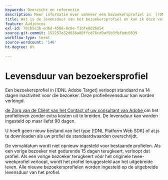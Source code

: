 ```yaml
---
keywords: Overzicht en referentie
description: Meer informatie over wanneer een bezoekersprofiel in  [!DNL Adobe Target] verloopt.
title: Wat is de levensduur van het bezoekersprofiel en kan ik deze verlengen?
feature: Audiences
exl-id: 70cb5e3b-ed6d-450d-8c6e-f1bfe8d26e54
source-git-commit: 152257a52d836a88ffcd76cd9af5b3fbfbdc0839
workflow-type: tm+mt
source-wordcount: '146'
ht-degree: 0%

---
```


# Levensduur van bezoekersprofiel

Een bezoekersprofiel in [!DNL Adobe Target] verloopt standaard na 14 dagen inactiviteit voor die bezoeker. Deze profiellevensduur kan worden verlengd.

[ de Zorg van de Cliënt van het Contact of uw consultant van Adobe ](/help/main/cmp-resources-and-contact-information.md#reference_ACA3391A00EF467B87930A450050077C) om het profielleven zonder extra kosten uit te breiden. De levensduur kan worden ingesteld op maar liefst 90 dagen.

U hoeft geen nieuw bestand van het type [!DNL Platform Web SDK] of at.js te downloaden als uw profiel de standaardwaarden overschrijdt.

De vervaldatum wordt niet opnieuw ingesteld voor bestaande profielen. Als een vorige bezoeker niet gedurende 15 dagen terugkeert, verloopt dat profiel. Als een vorige bezoeker terugkeert vóór het originele twee-weekprofiel verloopt, wordt het profiel teruggesteld aan het uitgebreide leven. Alle nieuwe bezoekersprofielen worden ingesteld op de uitgebreide levensduur van het profiel.
